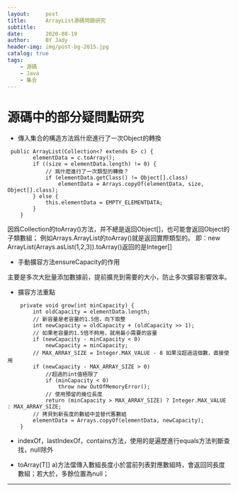```yaml
---
layout:     post
title:      ArrayList源碼問題研究
subtitle:   
date:       2020-08-19
author:     BY Jady
header-img: img/post-bg-2015.jpg
catalog: true
tags:
    - 源碼
    - Java
    - 集合
--- 
```


# 源碼中的部分疑問點研究


-  傳入集合的構造方法爲什麽進行了一次Object的轉換
```
 public ArrayList(Collection<? extends E> c) {
        elementData = c.toArray();
        if ((size = elementData.length) != 0) {
            // 爲什麽進行了一次類型的轉換？
            if (elementData.getClass() != Object[].class)
                elementData = Arrays.copyOf(elementData, size, Object[].class);
        } else {
            this.elementData = EMPTY_ELEMENTDATA;
        }
    }
```

因爲Collection的toArray()方法，并不總是返回Object[]，也可能會返回Object的子類數組；
例如Arrays.ArrayList的toArray()就是返回實際類型的。
即：new ArrayList(Arrays.asList(1,2,3)).toArray()返回的是Integer[]

- 手動擴容方法ensureCapacity的作用

主要是多次大批量添加數據前，提前擴充到需要的大小，防止多次擴容影響效率。

- 擴容方法重點

```
    private void grow(int minCapacity) {
        int oldCapacity = elementData.length;
        // 新容量是老容量的1.5倍，向下取整
        int newCapacity = oldCapacity + (oldCapacity >> 1);
        // 如果老容量的1.5倍不夠用，就用最小需要的容量
        if (newCapacity - minCapacity < 0)
            newCapacity = minCapacity;
        // MAX_ARRAY_SIZE = Integer.MAX_VALUE - 8 如果沒超過這個數，直接使用
        if (newCapacity - MAX_ARRAY_SIZE > 0)
            //超過的int值極限了
            if (minCapacity < 0) 
                throw new OutOfMemoryError();
            // 使用預留的幾位長度
            return (minCapacity > MAX_ARRAY_SIZE) ? Integer.MAX_VALUE : MAX_ARRAY_SIZE;
        // 拷貝到新長度的數組中並替代舊數組
        elementData = Arrays.copyOf(elementData, newCapacity);
    }

```

- indexOf，lastIndexOf，contains方法，使用的是遍歷進行equals方法判斷查找，null除外

- toArray(T[] a)方法儅傳入數組長度小於當前列表對應數組時，會返回同長度數組；若大於，多餘位置為null；

***
